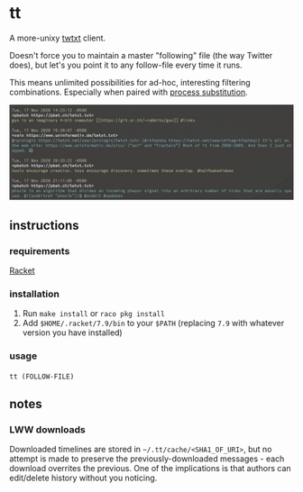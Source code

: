 tt
==
A more-unixy [twtxt](https://github.com/buckket/twtxt) client.

Doesn't force you to maintain a master "following" file (the way Twitter does),
but let's you point it to any follow-file every time it runs.

This means unlimited possibilities for ad-hoc, interesting filtering
combinations. Especially when paired with
[process substitution](https://en.wikipedia.org/wiki/Process_substitution).

![Screenshot](screenshot-multi.jpg)


instructions
------------

### requirements
[Racket](https://download.racket-lang.org/)

### installation
1. Run `make install` or `raco pkg install`
2. Add `$HOME/.racket/7.9/bin` to your `$PATH`
   (replacing `7.9` with whatever version you have installed)

### usage
`tt (FOLLOW-FILE)`


notes
-----

### LWW downloads
Downloaded timelines are stored in `~/.tt/cache/<SHA1_OF_URI>`, but no attempt
is made to preserve the previously-downloaded messages - each download
overrites the previous. One of the implications is that authors can edit/delete
history without you noticing.
